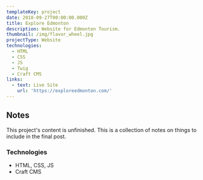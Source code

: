 ```yaml
---
templateKey: project
date: 2018-09-27T00:00:00.000Z
title: Explore Edmonton
description: Website for Edmonton Tourism.
thumbnail: /img/flavor_wheel.jpg
projectType: Website
technologies:
  - HTML
  - CSS
  - JS
  - Twig
  - Craft CMS
links:
  - text: Live Site
    url: 'https://exploreedmonton.com/'
---
```


## Notes
This project's content is unfinished. This is a collection of notes on things to include in the final post.

### Technologies
- HTML, CSS, JS
- Craft CMS
